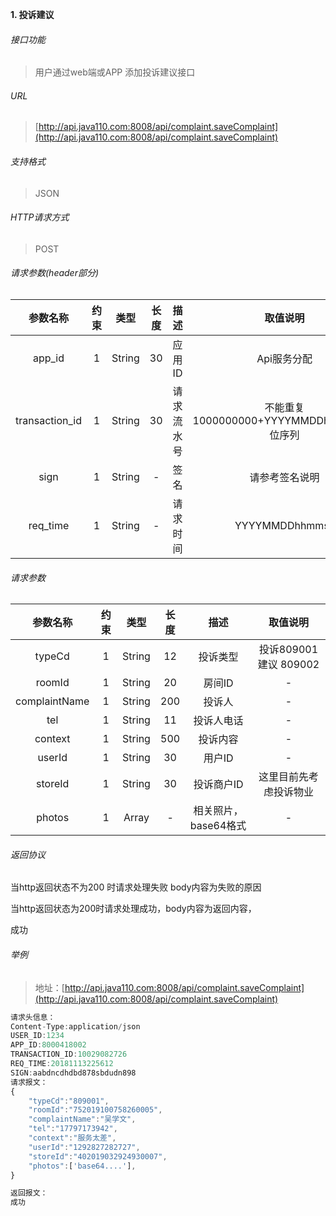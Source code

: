 

**1\. 投诉建议**
###### 接口功能
> 用户通过web端或APP 添加投诉建议接口

###### URL
> [http://api.java110.com:8008/api/complaint.saveComplaint](http://api.java110.com:8008/api/complaint.saveComplaint)

###### 支持格式
> JSON

###### HTTP请求方式
> POST

###### 请求参数(header部分)
|参数名称|约束|类型|长度|描述|取值说明|
| :-: | :-: | :-: | :-: | :-: | :-:|
|app_id|1|String|30|应用ID|Api服务分配                      |
|transaction_id|1|String|30|请求流水号|不能重复 1000000000+YYYYMMDDhhmmss+6位序列 |
|sign|1|String|-|签名|请参考签名说明|
|req_time|1|String|-|请求时间|YYYYMMDDhhmmss|

###### 请求参数
|参数名称|约束|类型|长度|描述|取值说明|
| :-: | :-: | :-: | :-: | :-: | :-: |
|typeCd|1|String|12|投诉类型|投诉809001 建议 809002|
|roomId|1|String|20|房间ID|-|
|complaintName|1|String|200|投诉人|-|
|tel|1|String|11|投诉人电话|-|
|context|1|String|500|投诉内容|-|
|userId|1|String|30|用户ID|-|
|storeId|1|String|30|投诉商户ID|这里目前先考虑投诉物业|
|photos|1|Array|-|相关照片，base64格式|-|

###### 返回协议

当http返回状态不为200 时请求处理失败 body内容为失败的原因

当http返回状态为200时请求处理成功，body内容为返回内容，

成功


###### 举例
> 地址：[http://api.java110.com:8008/api/complaint.saveComplaint](http://api.java110.com:8008/api/complaint.saveComplaint)

``` javascript
请求头信息：
Content-Type:application/json
USER_ID:1234
APP_ID:8000418002
TRANSACTION_ID:10029082726
REQ_TIME:20181113225612
SIGN:aabdncdhdbd878sbdudn898
请求报文：
{
    "typeCd":"809001",
    "roomId":"752019100758260005",
    "complaintName":"吴学文",
    "tel":"17797173942",
    "context":"服务太差",
    "userId":"1292827282727",
    "storeId":"402019032924930007",
    "photos":['base64....'],
}

返回报文：
成功

```
